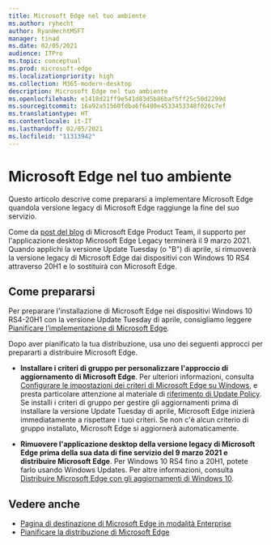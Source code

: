 ```yaml
---
title: Microsoft Edge nel tuo ambiente
ms.author: ryhecht
author: RyanHechtMSFT
manager: tinad
ms.date: 02/05/2021
audience: ITPro
ms.topic: conceptual
ms.prod: microsoft-edge
ms.localizationpriority: high
ms.collection: M365-modern-desktop
description: Microsoft Edge nel tuo ambiente
ms.openlocfilehash: e1418d21ff9e541d83d5b86baf5ff25c50d2299d
ms.sourcegitcommit: 16a92a51560fdba6f6480e4533453348f026c7ef
ms.translationtype: HT
ms.contentlocale: it-IT
ms.lasthandoff: 02/05/2021
ms.locfileid: "11313942"
---
```

# Microsoft Edge nel tuo ambiente

Questo articolo descrive come prepararsi a implementare Microsoft Edge quandola versione legacy di Microsoft Edge raggiunge la fine del suo servizio.

Come da [post del blog](https://aka.ms/EdgeLegacyEOS) di Microsoft Edge Product Team, il supporto per l'applicazione desktop Microsoft Edge Legacy terminerà il 9 marzo 2021. Quando applichi la versione Update Tuesday (o "B") di aprile, si rimuoverà la versione legacy di Microsoft Edge dai dispositivi con Windows 10 RS4 attraverso 20H1 e lo sostituirà con Microsoft Edge.

##  <a name="how-to-prepare"></a>Come prepararsi

Per preparare l'installazione di Microsoft Edge nei dispositivi Windows 10 RS4-20H1 con la versione Update Tuesday di aprile, consigliamo leggere [Pianificare l’implementazione di Microsoft Edge](deploy-edge-plan-deployment.md).

Dopo aver pianificato la tua distribuzione, usa uno dei seguenti approcci per prepararti a distribuire Microsoft Edge.

- **Installare i criteri di gruppo per personalizzare l'approccio di aggiornamento di Microsoft Edge**. Per ulteriori informazioni, consulta [Configurare le impostazioni dei criteri di Microsoft Edge su Windows](configure-microsoft-edge.md), e presta particolare attenzione al materiale di [riferimento di Update Policy](microsoft-edge-update-policies.md). Se installi i criteri di gruppo per gestire gli aggiornamenti prima di installare la versione Update Tuesday di aprile, Microsoft Edge inizierà immediatamente a rispettare i tuoi criteri. Se non c'è alcun criterio di gruppo installato, Microsoft Edge si aggiornerà automaticamente.

- **Rimuovere l'applicazione desktop della versione legacy di Microsoft Edge prima della sua data di fine servizio del 9 marzo 2021 e distribuire Microsoft Edge**. Per Windows 10 RS4 fino a 20H1, potete farlo usando Windows Updates. Per altre informazioni, consulta [Distribuire Microsoft Edge con gli aggiornamenti di Windows 10](deploy-edge-with-windows-10-updates.md).

##  <a name="see-also"></a>Vedere anche

- [Pagina di destinazione di Microsoft Edge in modalità Enterprise](https://aka.ms/EdgeEnterprise)
- [Pianificare la distribuzione di Microsoft Edge](deploy-edge-plan-deployment.md)